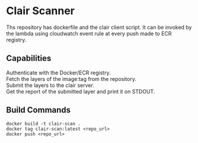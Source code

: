 # Clair Scanner

Ths repository has dockerfile and the clair client script. It can be invoked by the lambda using cloudwatch event rule at every push made to ECR registry.

## Capabilities

Authenticate with the Docker/ECR registry. <br />
Fetch the layers of the image:tag from the repository. <br />
Submit the layers to the clair server. <br />
Get the report of the submitted layer and print it on STDOUT.

## Build Commands

```
docker build -t clair-scan .
docker tag clair-scan:latest <repo_url>
docker push <repo_url>
```
